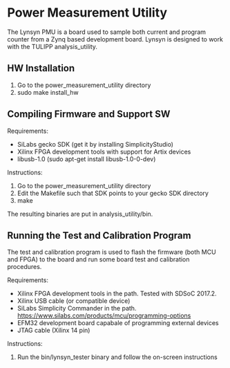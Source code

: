 # Power Measurement Utility

The Lynsyn PMU is a board used to sample both current and program counter from a Zynq based development board.  Lynsyn is designed to work with the TULIPP analysis_utility.

## HW Installation

1. Go to the power_measurement_utility directory
2. sudo make install_hw

## Compiling Firmware and Support SW

Requirements:
* SiLabs gecko SDK (get it by installing SimplicityStudio)
* Xilinx FPGA development tools with support for Artix devices
* libusb-1.0 (sudo apt-get install libusb-1.0-0-dev)

Instructions:
1. Go to the power_measurement_utility directory
2. Edit the Makefile such that SDK points to your gecko SDK directory
2. make

The resulting binaries are put in analysis_utility/bin.

## Running the Test and Calibration Program

The test and calibration program is used to flash the firmware (both MCU and FPGA) to the board and run some board test and calibration procedures.

Requirements:
* Xilinx FPGA development tools in the path.  Tested with SDSoC 2017.2. 
* Xilinx USB cable (or compatible device)
* SiLabs Simplicity Commander in the path.  https://www.silabs.com/products/mcu/programming-options
* EFM32 development board capabale of programming external devices
* JTAG cable (Xilinx 14 pin)

Instructions:
1. Run the bin/lynsyn_tester binary and follow the on-screen instructions
